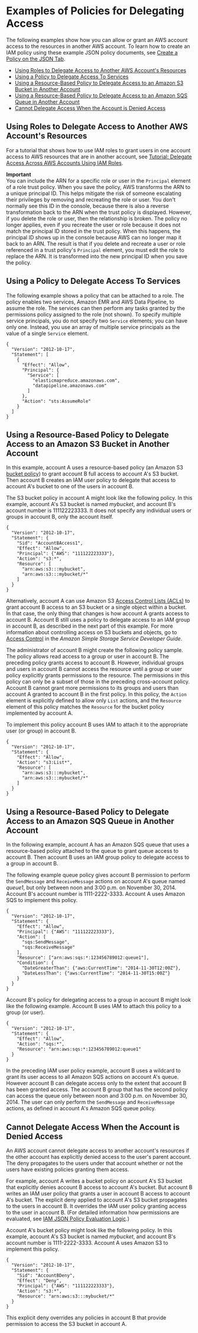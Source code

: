 # Examples of Policies for Delegating Access<a name="id_roles_create_policy-examples"></a>

The following examples show how you can allow or grant an AWS account access to the resources in another AWS account\. To learn how to create an IAM policy using these example JSON policy documents, see [Create a Policy on the JSON Tab](access_policies_create.md#access_policies_create-json-editor)\.


+ [Using Roles to Delegate Access to Another AWS Account's Resources](#example-delegate-xaccount-rolesapi)
+ [Using a Policy to Delegate Access To Services](#id_roles_create_policy-examples-access-to-services)
+ [Using a Resource\-Based Policy to Delegate Access to an Amazon S3 Bucket in Another Account](#example-delegate-xaccount-S3)
+ [Using a Resource\-Based Policy to Delegate Access to an Amazon SQS Queue in Another Account](#example-delegate-xaccount-SQS)
+ [Cannot Delegate Access When the Account is Denied Access](#example-delegate-xaccount-SQS-denied)

## Using Roles to Delegate Access to Another AWS Account's Resources<a name="example-delegate-xaccount-rolesapi"></a>

 For a tutorial that shows how to use IAM roles to grant users in one account access to AWS resources that are in another account, see [Tutorial: Delegate Access Across AWS Accounts Using IAM Roles](tutorial_cross-account-with-roles.md)\. 

**Important**  
You can include the ARN for a specific role or user in the `Principal` element of a role trust policy\. When you save the policy, AWS transforms the ARN to a unique principal ID\. This helps mitigate the risk of someone escalating their privileges by removing and recreating the role or user\. You don't normally see this ID in the console, because there is also a reverse transformation back to the ARN when the trust policy is displayed\. However, if you delete the role or user, then the relationship is broken\. The policy no longer applies, even if you recreate the user or role because it does not match the principal ID stored in the trust policy\. When this happens, the principal ID shows up in the console because AWS can no longer map it back to an ARN\. The result is that if you delete and recreate a user or role referenced in a trust policy's `Principal` element, you must edit the role to replace the ARN\. It is transformed into the new principal ID when you save the policy\.

## Using a Policy to Delegate Access To Services<a name="id_roles_create_policy-examples-access-to-services"></a>

The following example shows a policy that can be attached to a role\. The policy enables two services, Amazon EMR and AWS Data Pipeline, to assume the role\. The services can then perform any tasks granted by the permissions policy assigned to the role \(not shown\)\. To specify multiple service principals, you do not specify two `Service` elements; you can have only one\. Instead, you use an array of multiple service principals as the value of a single `Service` element\.

```
{
  "Version": "2012-10-17",
  "Statement": [
    {
      "Effect": "Allow",
      "Principal": {
        "Service": [
          "elasticmapreduce.amazonaws.com",
          "datapipeline.amazonaws.com"
        ]
      },
      "Action": "sts:AssumeRole"
    }
  ]
}
```

## Using a Resource\-Based Policy to Delegate Access to an Amazon S3 Bucket in Another Account<a name="example-delegate-xaccount-S3"></a>

In this example, account A uses a resource\-based policy \(an Amazon S3 [bucket policy](http://docs.aws.amazon.com/AmazonS3/latest/dev/UsingBucketPolicies.html)\) to grant account B full access to account A's S3 bucket\. Then account B creates an IAM user policy to delegate that access to account A's bucket to one of the users in account B\. 

The S3 bucket policy in account A might look like the following policy\. In this example, account A's S3 bucket is named *mybucket*, and account B's account number is 111122223333\. It does not specify any individual users or groups in account B, only the account itself\.

```
{
  "Version": "2012-10-17",
  "Statement": {
    "Sid": "AccountBAccess1",
    "Effect": "Allow",
    "Principal": {"AWS": "111122223333"},
    "Action": "s3:*",
    "Resource": [
      "arn:aws:s3:::mybucket",
      "arn:aws:s3:::mybucket/*"
    ]
  }
}
```

Alternatively, account A can use Amazon S3 [Access Control Lists \(ACLs\)](http://docs.aws.amazon.com/AmazonS3/latest/dev/S3_ACLs_UsingACLs.html) to grant account B access to an S3 bucket or a single object within a bucket\. In that case, the only thing that changes is how account A grants access to account B\. Account B still uses a policy to delegate access to an IAM group in account B, as described in the next part of this example\. For more information about controlling access on S3 buckets and objects, go to [Access Control](http://docs.aws.amazon.com/AmazonS3/latest/dev/UsingAuthAccess.html) in the *Amazon Simple Storage Service Developer Guide*\. 

The administrator of account B might create the following policy sample\. The policy allows read access to a group or user in account B\. The preceding policy grants access to account B\. However, individual groups and users in account B cannot access the resource until a group or user policy explicitly grants permissions to the resource\. The permissions in this policy can only be a subset of those in the preceding cross\-account policy\. Account B cannot grant more permissions to its groups and users than account A granted to account B in the first policy\. In this policy, the `Action` element is explicitly defined to allow only `List` actions, and the `Resource` element of this policy matches the `Resource` for the bucket policy implemented by account A\.

To implement this policy account B uses IAM to attach it to the appropriate user \(or group\) in account B\. 

```
{
  "Version": "2012-10-17",
  "Statement": {
    "Effect": "Allow",
    "Action": "s3:List*",
    "Resource": [
      "arn:aws:s3:::mybucket",
      "arn:aws:s3:::mybucket/*"
    ]
  }
}
```

## Using a Resource\-Based Policy to Delegate Access to an Amazon SQS Queue in Another Account<a name="example-delegate-xaccount-SQS"></a>

In the following example, account A has an Amazon SQS queue that uses a resource\-based policy attached to the queue to grant queue access to account B\. Then account B uses an IAM group policy to delegate access to a group in account B\. 

The following example queue policy gives account B permission to perform the `SendMessage` and `ReceiveMessage` actions on account A's queue named *queue1*, but only between noon and 3:00 p\.m\. on November 30, 2014\. Account B's account number is 1111\-2222\-3333\. Account A uses Amazon SQS to implement this policy\. 

```
{
  "Version": "2012-10-17",
  "Statement": {
    "Effect": "Allow",
    "Principal": {"AWS": "111122223333"},
    "Action": [
      "sqs:SendMessage",
      "sqs:ReceiveMessage"
    ],
    "Resource": ["arn:aws:sqs:*:123456789012:queue1"],
    "Condition": {
      "DateGreaterThan": {"aws:CurrentTime": "2014-11-30T12:00Z"},
      "DateLessThan": {"aws:CurrentTime": "2014-11-30T15:00Z"}
    }
  }
}
```

Account B's policy for delegating access to a group in account B might look like the following example\. Account B uses IAM to attach this policy to a group \(or user\)\. 

```
{
  "Version": "2012-10-17",
  "Statement": {
    "Effect": "Allow",
    "Action": "sqs:*",
    "Resource": "arn:aws:sqs:*:123456789012:queue1"
  }
}
```

In the preceding IAM user policy example, account B uses a wildcard to grant its user access to all Amazon SQS actions on account A's queue\. However account B can delegate access only to the extent that account B has been granted access\. The account B group that has the second policy can access the queue only between noon and 3:00 p\.m\. on November 30, 2014\. The user can only perform the `SendMessage` and `ReceiveMessage` actions, as defined in account A's Amazon SQS queue policy\. 

## Cannot Delegate Access When the Account is Denied Access<a name="example-delegate-xaccount-SQS-denied"></a>

An AWS account cannot delegate access to another account's resources if the other account has explicitly denied access to the user's parent account\. The deny propagates to the users under that account whether or not the users have existing policies granting them access\.

For example, account A writes a bucket policy on account A's S3 bucket that explicitly denies account B access to account A's bucket\. But account B writes an IAM user policy that grants a user in account B access to account A's bucket\. The explicit deny applied to account A's S3 bucket propagates to the users in account B\. It overrides the IAM user policy granting access to the user in account B\. \(For detailed information how permissions are evaluated, see [IAM JSON Policy Evaluation Logic](reference_policies_evaluation-logic.md)\.\) 

Account A's bucket policy might look like the following policy\. In this example, account A's S3 bucket is named *mybucket*, and account B's account number is 1111\-2222\-3333\. Account A uses Amazon S3 to implement this policy\. 

```
{
  "Version": "2012-10-17",
  "Statement": {
    "Sid": "AccountBDeny",
    "Effect": "Deny",
    "Principal": {"AWS": "111122223333"},
    "Action": "s3:*",
    "Resource": "arn:aws:s3:::mybucket/*"
  }
}
```

This explicit deny overrides any policies in account B that provide permission to access the S3 bucket in account A\. 